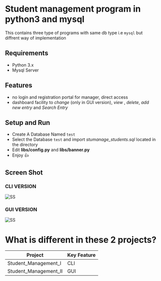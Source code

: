 # Student management program in python3 and mysql
This contains three type of programs with same db type i.e `mysql` but diffrent way of implementation
## Requirements
* Python 3.x
* Mysql Server

## Features
+ no login and registration portal for manager, direct access
+ dashboard facility to _change_ (only in GUI version), _view_ , _delete_, _add new entry_ and _Search Entry_

## Setup and Run
+ Create A Database Named `test`
+ Select the Database `test` and import _stumanage_students.sql_ located in the directory
+ Edit **libs/config.py** and **libs/banner.py**
+ Enjoy :+1:

## Screen Shot
### CLI VERSION
![SS](https://raw.githubusercontent.com/tbhaxor/school_college_projects/master/PYTHON_AND_MYSQL/STUDENT_MANAGEMENT_IN_PYTHON/Student_Management_I/SS.PNG)

### GUI VERSION
![SS](https://raw.githubusercontent.com/tbhaxor/school_college_projects/master/PYTHON_AND_MYSQL/STUDENT_MANAGEMENT_IN_PYTHON/Student_Management_II/SS.PNG)

# What is different in these 2 projects?
| Project | Key Feature|
|----|---|
|Student_Management_I| CLI |
|Student_Management_II| GUI |
